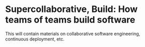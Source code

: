 # Supercollaborative, Build: How teams of teams build software

This will contain materials on collaborative software engineering, continuous deployment, etc.